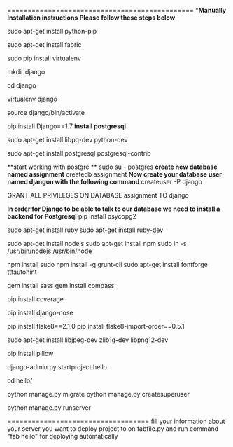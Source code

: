 
==============================================
***Manually Installation instructions**
**Please follow these steps below**

sudo apt-get install python-pip

sudo apt-get install fabric

sudo pip install virtualenv

mkdir django

cd django

virtualenv django

source django/bin/activate

pip install Django==1.7
**install postgresql**

sudo apt-get install libpq-dev python-dev

sudo apt-get install postgresql postgresql-contrib

**start working with postgre **
sudo su - postgres
**create new database named assignment**
createdb assignment
**Now create your database user named djangon with the following command**
createuser -P django

GRANT ALL PRIVILEGES ON DATABASE assignment TO django

**In order for Django to be able to talk to our database we need to install a backend for Postgresql**
pip install psycopg2

sudo apt-get install ruby
sudo apt-get install ruby-dev

sudo apt-get install nodejs
sudo apt-get install npm
sudo ln -s /usr/bin/nodejs /usr/bin/node

npm install
sudo npm install -g grunt-cli
sudo apt-get install fontforge ttfautohint 


gem install sass
gem install compass

pip install coverage

pip install django-nose

pip install flake8==2.1.0
pip install flake8-import-order==0.5.1

sudo apt-get install libjpeg-dev zlib1g-dev libpng12-dev

pip install pillow


django-admin.py startproject hello

cd hello/

python manage.py migrate
python manage.py createsuperuser

python manage.py runserver


===================================
fill your information about your server you want to deploy project to on fabfile.py and run command "fab hello" for deploying automatically